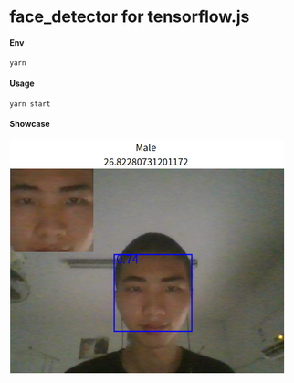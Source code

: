 # face_detector for tensorflow.js 

#### Env
```
yarn
```

#### Usage
```
yarn start
```

#### Showcase
![me](screenshot.png)
